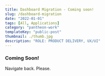 ```yaml
---
title: Dashboard Migration - Coming soon!
slug: /dashboard-migration
date: "2022-01-01"
tags: [All, Applications]
category: "pantheon-work"
templateKey: "public-post"
thumbnail: ./thumb.jpg
description: "ROLE: PRODUCT DELIVERY, UX/UI"
---
```


### Coming Soon!

Navigate back. Please.

